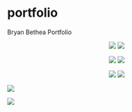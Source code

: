 # portfolio
Bryan Bethea Portfolio

<p align="center">
    <img src="https://user-images.githubusercontent.com/19527299/49471309-86b8f680-f7da-11e8-9344-46ce57a9559e.gif"/>
  
 <img src="https://user-images.githubusercontent.com/19527299/49471718-97b63780-f7db-11e8-8e8b-b483eafba1eb.gif"/>
 
</p>

<p align="center">
    <img src="https://user-images.githubusercontent.com/19527299/49471974-49edff00-f7dc-11e8-848a-d5c5b5db617b.gif"/>
      <img src="https://user-images.githubusercontent.com/19527299/49472123-9e917a00-f7dc-11e8-9527-d838b09e5ecc.gif"/>

   
</p>


<p align="center">
    <img src="https://user-images.githubusercontent.com/19527299/49472371-49099d00-f7dd-11e8-9e48-4f35e6b75891.gif"/>
      <img src="https://user-images.githubusercontent.com/19527299/49472340-32fbdc80-f7dd-11e8-8cfa-c5d06ff346ec.gif"/>

   
</p>


![](https://user-images.githubusercontent.com/19527299/49472629-ed8bdf00-f7dd-11e8-9c6f-964464b8c057.gif)

![](https://user-images.githubusercontent.com/19527299/49485356-a6ffaa00-f808-11e8-963c-311139df16bb.gif)

![]()

![]()
